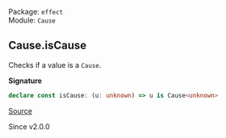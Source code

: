 Package: `effect`<br />
Module: `Cause`<br />

## Cause.isCause

Checks if a value is a `Cause`.

**Signature**

```ts
declare const isCause: (u: unknown) => u is Cause<unknown>
```

[Source](https://github.com/Effect-TS/effect/tree/main/packages/effect/src/Cause.ts#L663)

Since v2.0.0